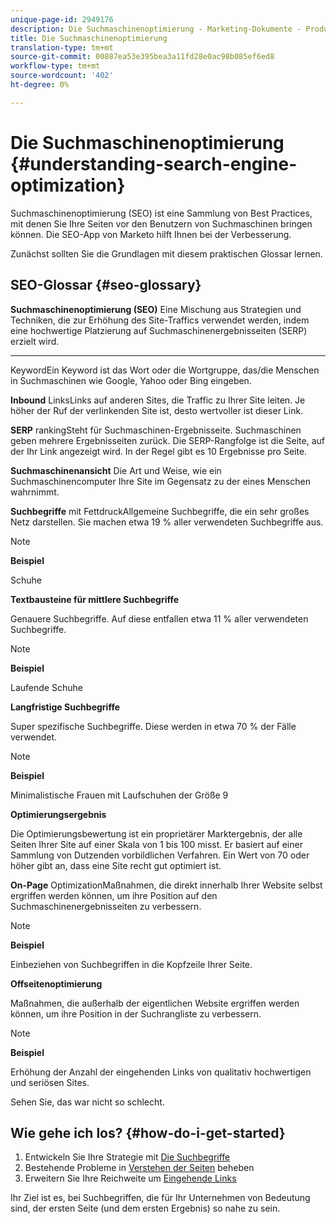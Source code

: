 ```yaml
---
unique-page-id: 2949176
description: Die Suchmaschinenoptimierung - Marketing-Dokumente - Produktdokumentation
title: Die Suchmaschinenoptimierung
translation-type: tm+mt
source-git-commit: 00887ea53e395bea3a11fd28e0ac98b085ef6ed8
workflow-type: tm+mt
source-wordcount: '402'
ht-degree: 0%

---
```



# Die Suchmaschinenoptimierung {#understanding-search-engine-optimization}

Suchmaschinenoptimierung (SEO) ist eine Sammlung von Best Practices, mit denen Sie Ihre Seiten vor den Benutzern von Suchmaschinen bringen können. Die SEO-App von Marketo hilft Ihnen bei der Verbesserung.

Zunächst sollten Sie die Grundlagen mit diesem praktischen Glossar lernen.

## SEO-Glossar {#seo-glossary}

**Suchmaschinenoptimierung (SEO)**
Eine Mischung aus Strategien und Techniken, die zur Erhöhung des Site-Traffics verwendet werden, indem eine hochwertige Platzierung auf Suchmaschinenergebnisseiten (SERP) erzielt wird.

****
KeywordEin Keyword ist das Wort oder die Wortgruppe, das/die Menschen in Suchmaschinen wie Google, Yahoo oder Bing eingeben.

**Inbound**
LinksLinks auf anderen Sites, die Traffic zu Ihrer Site leiten. Je höher der Ruf der verlinkenden Site ist, desto wertvoller ist dieser Link.

**SERP**
rankingSteht für Suchmaschinen-Ergebnisseite. Suchmaschinen geben mehrere Ergebnisseiten zurück. Die SERP-Rangfolge ist die Seite, auf der Ihr Link angezeigt wird. In der Regel gibt es 10 Ergebnisse pro Seite.

**Suchmaschinenansicht**
Die Art und Weise, wie ein Suchmaschinencomputer Ihre Site im Gegensatz zu der eines Menschen wahrnimmt.

**Suchbegriffe**
mit FettdruckAllgemeine Suchbegriffe, die ein sehr großes Netz darstellen. Sie machen etwa 19 % aller verwendeten Suchbegriffe aus.

>[!NOTE]
>
>**Beispiel**
>
>Schuhe

**Textbausteine für mittlere Suchbegriffe**

Genauere Suchbegriffe. Auf diese entfallen etwa 11 % aller verwendeten Suchbegriffe.

>[!NOTE]
>
>**Beispiel**
>
>Laufende Schuhe

**Langfristige Suchbegriffe**

Super spezifische Suchbegriffe. Diese werden in etwa 70 % der Fälle verwendet.

>[!NOTE]
>
>**Beispiel**
>
>Minimalistische Frauen mit Laufschuhen der Größe 9

**Optimierungsergebnis**

Die Optimierungsbewertung ist ein proprietärer Marktergebnis, der alle Seiten Ihrer Site auf einer Skala von 1 bis 100 misst. Er basiert auf einer Sammlung von Dutzenden vorbildlichen Verfahren. Ein Wert von 70 oder höher gibt an, dass eine Site recht gut optimiert ist.

**On-Page**
OptimizationMaßnahmen, die direkt innerhalb Ihrer Website selbst ergriffen werden können, um ihre Position auf den Suchmaschinenergebnisseiten zu verbessern.

>[!NOTE]
>
>**Beispiel**
>
>Einbeziehen von Suchbegriffen in die Kopfzeile Ihrer Seite.

**Offseitenoptimierung**

Maßnahmen, die außerhalb der eigentlichen Website ergriffen werden können, um ihre Position in der Suchrangliste zu verbessern.

>[!NOTE]
>
>**Beispiel**
>
>Erhöhung der Anzahl der eingehenden Links von qualitativ hochwertigen und seriösen Sites.

Sehen Sie, das war nicht so schlecht.

## Wie gehe ich los? {#how-do-i-get-started}

1. Entwickeln Sie Ihre Strategie mit [Die Suchbegriffe](../../../../product-docs/additional-apps/seo/keywords/seo-understanding-keywords.md)
1. Bestehende Probleme in [Verstehen der Seiten](../../../../product-docs/additional-apps/seo/pages/seo-understanding-pages.md) beheben
1. Erweitern Sie Ihre Reichweite um [Eingehende Links](../../../../product-docs/additional-apps/seo/inbound-links/seo-understanding-inbound-links.md)

Ihr Ziel ist es, bei Suchbegriffen, die für Ihr Unternehmen von Bedeutung sind, der ersten Seite (und dem ersten Ergebnis) so nahe zu sein.
